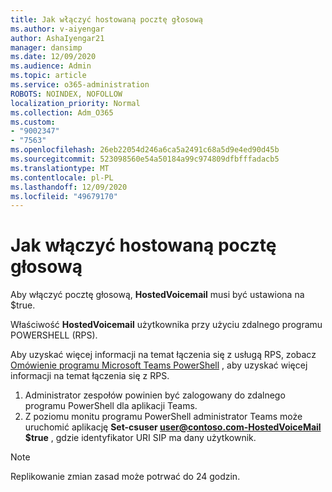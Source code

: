 ```yaml
---
title: Jak włączyć hostowaną pocztę głosową
ms.author: v-aiyengar
author: AshaIyengar21
manager: dansimp
ms.date: 12/09/2020
ms.audience: Admin
ms.topic: article
ms.service: o365-administration
ROBOTS: NOINDEX, NOFOLLOW
localization_priority: Normal
ms.collection: Adm_O365
ms.custom:
- "9002347"
- "7563"
ms.openlocfilehash: 26eb22054d246a6ca5a2491c68a5d9e4ed90d45b
ms.sourcegitcommit: 523098560e54a50184a99c974809dfbfffadacb5
ms.translationtype: MT
ms.contentlocale: pl-PL
ms.lasthandoff: 12/09/2020
ms.locfileid: "49679170"
---
```

# <a name="how-to-enable-hosted-voicemail"></a>Jak włączyć hostowaną pocztę głosową

Aby włączyć pocztę głosową, **HostedVoicemail** musi być ustawiona na $true.

Właściwość **HostedVoicemail** użytkownika przy użyciu zdalnego programu POWERSHELL (RPS).

Aby uzyskać więcej informacji na temat łączenia się z usługą RPS, zobacz [Omówienie programu Microsoft Teams PowerShell](https://docs.microsoft.com/microsoftteams/teams-powershell-overview) , aby uzyskać więcej informacji na temat łączenia się z RPS.

1. Administrator zespołów powinien być zalogowany do zdalnego programu PowerShell dla aplikacji Teams.
1. Z poziomu monitu programu PowerShell administrator Teams może uruchomić aplikację **Set-csuser user@contoso.com-HostedVoiceMail $true** , gdzie identyfikator URI SIP ma dany użytkownik.

> [!NOTE]
> Replikowanie zmian zasad może potrwać do 24 godzin.